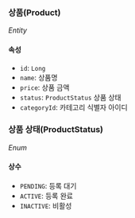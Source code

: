 ### 상품(Product)
_Entity_
#### 속성
- `id`: `Long`
- `name`: 상품명
- `price`: 상품 금액
- `status`: `ProductStatus` 상품 상태
- `categoryId`: 카테고리 식별자 아이디

### 상품 상태(ProductStatus)
_Enum_
#### 상수
- `PENDING`: 등록 대기
- `ACTIVE`: 등록 완료
- `INACTIVE`: 비활성